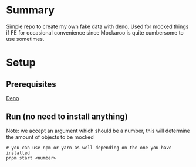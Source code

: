 # Summary

Simple repo to create my own fake data with deno. Used for mocked things if FE for occasional convenience since Mockaroo is quite cumbersome to use sometimes.

# Setup

## Prerequisites

[Deno](https://deno.land)

## Run (no need to install anything)

Note: we accept an argument which should be a number, this will determine the amount of objects to be mocked

```shell
# you can use npm or yarn as well depending on the one you have installed
pnpm start <number>
```
